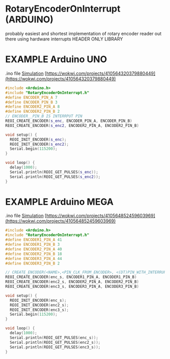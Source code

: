 # RotaryEncoderOnInterrupt (ARDUINO)
probably easiest and shortest implementation of rotary encoder reader out there using hardware interrupts
HEADER ONLY LIBRARY



# EXAMPLE Arduino UNO
.ino file
[Simulation](https://wokwi.com/projects/410564320379880449)  [https://wokwi.com/projects/410564320379880449](https://wokwi.com/projects/410564320379880449)
``` c++
#include <Arduino.h>
#include "RotaryEncoderOnInterrupt.h"
#define ENCODER_PIN_A 7
#define ENCODER_PIN_B 3
#define ENCODER2_PIN_A 8
#define ENCODER2_PIN_B 2
// ENCODER__PIN_B IS INTERRPUT PIN
REOI_CREATE_ENCODER(s_enc, ENCODER_PIN_A, ENCODER_PIN_B)
REOI_CREATE_ENCODER(s_enc2, ENCODER2_PIN_A, ENCODER2_PIN_B)

void setup() {
  REOI_INIT_ENCODER(s_enc);
  REOI_INIT_ENCODER(s_enc2);
  Serial.begin(115200);
}

void loop() {
  delay(1000);
  Serial.println(REOI_GET_PULSES(s_enc));
  Serial.println(REOI_GET_PULSES(s_enc2));
}

```

# EXAMPLE Arduino MEGA
.ino file
[Simulation](https://wokwi.com/projects/410564852459603969)  [https://wokwi.com/projects/410564852459603969](https://wokwi.com/projects/410564852459603969)

``` c++
#include <Arduino.h>
#include "RotaryEncoderOnInterrupt.h"
#define ENCODER1_PIN_A 41
#define ENCODER1_PIN_B 3
#define ENCODER2_PIN_A 40
#define ENCODER2_PIN_B 18
#define ENCODER3_PIN_A 44
#define ENCODER3_PIN_B 2

// CREATE_ENCODER(<NAME>,<PIN_CLK_FROM_ENCODER>, <(DT)PIN_WITH_INTERRUPT>)
REOI_CREATE_ENCODER(enc_s, ENCODER1_PIN_A, ENCODER1_PIN_B)
REOI_CREATE_ENCODER(enc2_s, ENCODER2_PIN_A, ENCODER2_PIN_B)
REOI_CREATE_ENCODER(enc3_s, ENCODER3_PIN_A, ENCODER3_PIN_B)

void setup() {
  REOI_INIT_ENCODER(enc_s);
  REOI_INIT_ENCODER(enc2_s);
  REOI_INIT_ENCODER(enc3_s);
  Serial.begin(115200);
}

void loop() {
  delay(1000);
  Serial.println(REOI_GET_PULSES(enc_s));
  Serial.println(REOI_GET_PULSES(enc2_s));
  Serial.println(REOI_GET_PULSES(enc3_s));
}


```
